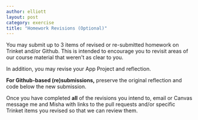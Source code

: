 ```yaml
---
author: elliott
layout: post
category: exercise
title: "Homework Revisions (Optional)"
---
```


You may submit up to 3 items of revised or re-submitted homework on Trinket and/or Github. This is intended to encourage you to revisit areas of our course material that weren't as clear to you.

In addition, you may revise your App Project and reflection.

**For Github-based (re)submissions,** preserve the original reflection and code below the new submission.

Once you have completed **all** of the revisions you intend to, email or Canvas message me and Misha with links to the pull requests and/or specific Trinket items you revised so that we can review them.